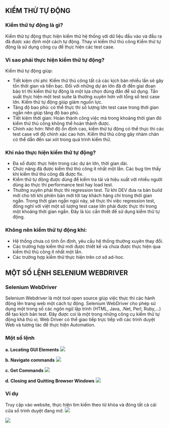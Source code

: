 ## KIỂM THỬ TỰ ĐỘNG
### Kiểm thử tự động là gì?
Kiểm thử tự động thực hiện kiểm thử hệ thống với dữ liệu đầu vào và đầu ra đã được xác định một cách tự động. Thay vì kiểm thử thủ công Kiểm thử tự động là sử dụng công cụ để thực hiện các test case. 

### Vì sao phải thực hiện kiểm thử tự động?
Kiểm thử tự động giúp:
-	Tiết kiệm chi phí: Kiểm thử thủ công tất cả các kịch bản nhiều lần sẽ gây tốn thời gian và tiền bạc. Đối với những dự án lớn đã đi đến giai đoạn bảo trì thì kiểm thử tự động là một lựa chọn đúng đắn để sử dụng. Tần suất thực hiện một test suite là thường xuyên hơn với tổng số test case lớn. Kiểm thử tự động giúp giảm nguồn lực.
-	Tăng độ bao phủ: có thể thực thi số lượng lớn test case trong thời gian ngắn nên giúp tăng độ bao phủ.
-	Tiết kiệm thời gian: Hoàn thành công việc mà trong khoảng thời gian đó kiểm thử thủ công không thể hoàn thành được.
-	Chính xác hơn: Nhờ độ ổn định cao, kiểm thử tự động có thể thực thi các test case với độ chính xác cao hơn. Kiểm thử thủ công gây nhàm chán có thể dẫn đến sai xót trong quá trình kiểm thử.

### Khi nào thực hiện kiểm thử tự động?
-	Đa số được thực hiện trong các dự án lớn, thời gian dài.
-	Chức năng đã được kiểm thử thủ công ít nhất một lần. Các bug tìm thấy khi kiểm thử thủ công đã được fix. 
-	Kiểm thử tự động được dùng để kiểm tra tải và hiệu suất với nhiều người dùng ảo thực thi performance test hay load test.
-	Thường xuyên phải thực thi regression test. Từ khi DEV đưa ra bản build mới cho tới khi phiên bản mới tới tay khách hàng chỉ trong thời gian ngắn. Trong thời gian ngắn ngủi này, sẽ thực thi việc regression test, đồng nghĩ với việt một số lượng test case lớn phải được thực thi trong một khoảng thời gian ngắn. Đây là lúc cần thiết để sử dụng kiểm thử tự động.
### Không nên kiểm thử tự động khi:
- Hệ thống chưa có tính ổn định, yêu cầu hệ thống thường xuyên thay đổi.
- Các trường hợp kiểm thử mới được thiết kế và chưa được thực hiện qua kiểm thử thủ công ít nhất một lần.
- Các trường hợp kiểm thử thực hiện trên cơ sở ad-hoc.

## MỘT SỐ LỆNH SELENIUM WEBDRIVER
### Selenium WebDriver
Selenium Webdriver là một tool open source giúp việc thực thi các hành động lên trang web một cách tự động. Selenium WebDriver cho phép sử dụng một trong số các ngôn ngữ lập trình (HTML, Java, .Net, Perl, Ruby,…) để tạo kịch bản test.  Đây được coi là một trong những công cụ kiểm thử tự động khá thú vị. Web Driver có thể giao tiếp trực tiếp với các trình duyệt Web và tương tác để thực hiện Automation.
 
### Một số lệnh
**a.	Locating GUI Elements**
![](https://images.viblo.asia/c9d4cd3d-30a6-46c0-a8d4-e05291722367.png)

 
**b.	Navigate commands**
![](https://images.viblo.asia/b8a93a50-b538-45ed-a23c-14d8790a065e.png)

**c.	Get Commands**
  ![](https://images.viblo.asia/d9bfc97e-dcd3-4d70-8e89-a09266199ec1.png)

**d.	Closing and Quitting Browser Windows**
 ![](https://images.viblo.asia/a68e39cf-8f72-4352-8656-d4a545ff29e2.png)
###  Ví dụ
Truy cập vào website, thực hiện tìm kiếm theo từ khòa và đóng tất cả cái cửa sổ trình duyệt đang mở.
![](https://images.viblo.asia/5256e591-c8e4-410c-8e0f-dc3f135f4313.png)

![](https://images.viblo.asia/a0cf1015-b4af-4ed0-9d11-126dc4cc1c9d.gif)